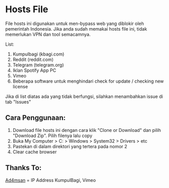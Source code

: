 # Hosts File 
File hosts ini digunakan untuk men-bypass web yang diblokir oleh pemerintah Indonesia. Jika anda sudah memakai hosts file ini, tidak memerlukan VPN dan tool semacamnya.

List:
1) Kumpulbagi (kbagi.com)
2) Reddit (reddit.com)
3) Telegram (telegram.org)
4) Iklan Spotify App PC
5) Vimeo
6) Beberapa software untuk menghindari check for update / checking new license

Jika di list diatas ada yang tidak berfungsi, silahkan menambahkan issue di tab "Issues"

## Cara Penggunaan:
1) Download file hosts ini dengan cara klik "Clone or Download" dan pilih "Download Zip". Pilih filenya lalu copy
2) Buka My Computer > C: > Windows > System32 > Drivers > etc
3) Pastekan di dalam direktori yang tertera pada nomor 2
4) Clear cache browser





## Thanks To:
[Ad4msan](https://ad4msan.com/) = IP Address KumpulBagi, Vimeo
